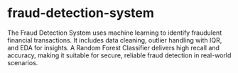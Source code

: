 # fraud-detection-system
The Fraud Detection System uses machine learning to identify fraudulent financial transactions. It includes data cleaning, outlier handling with IQR, and EDA for insights. A Random Forest Classifier delivers high recall and accuracy, making it suitable for secure, reliable fraud detection in real-world scenarios.
